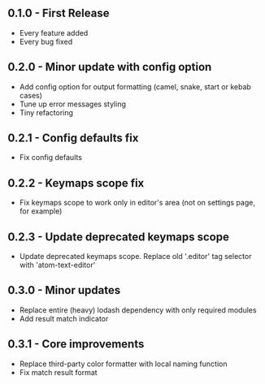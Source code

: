 ## 0.1.0 - First Release
* Every feature added
* Every bug fixed

## 0.2.0 - Minor update with config option
* Add config option for output formatting (camel, snake, start or kebab cases)
* Tune up error messages styling
* Tiny refactoring

## 0.2.1 - Config defaults fix
* Fix config defaults

## 0.2.2 - Keymaps scope fix
* Fix keymaps scope to work only in editor's area (not on settings page, for example)

## 0.2.3 - Update deprecated keymaps scope
* Update deprecated keymaps scope. Replace old '.editor' tag selector with 'atom-text-editor'

## 0.3.0 - Minor updates
* Replace entire (heavy) lodash dependency with only required modules
* Add result match indicator

## 0.3.1 - Core improvements
* Replace third-party color formatter with local naming function
* Fix match result format
